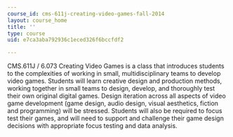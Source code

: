 ```yaml
---
course_id: cms-611j-creating-video-games-fall-2014
layout: course_home
title: ''
type: course
uid: e7ca3aba792936c1eced326f6bccfdf2

---
```

CMS.611J / 6.073 Creating Video Games is a class that introduces students to the complexities of working in small, multidisciplinary teams to develop video games. Students will learn creative design and production methods, working together in small teams to design, develop, and thoroughly test their own original digital games. Design iteration across all aspects of video game development (game design, audio design, visual aesthetics, fiction and programming) will be stressed. Students will also be required to focus test their games, and will need to support and challenge their game design decisions with appropriate focus testing and data analysis.
